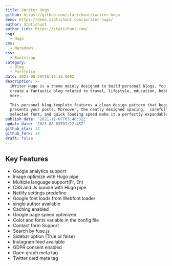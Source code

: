 ```yaml
---
title: iWriter Hugo
github: https://github.com/statichunt/iwriter-hugo
demo: https://demo.statichunt.com/iwriter-hugo/
author: Statichunt
author_link: https://statichunt.com/
ssg:
  - Hugo
cms:
  - Markdown
css:
  - Bootstrap
category:
  - Blog
  - Portfolio
date: 2021-08-29T16:16:35.000Z
description: >-
  iWriter Hugo is a theme mainly designed to build personal blogs. You can
  create a fantastic blog related to travel, lifestyle, education, hobbies, and
  more.

  This personal blog template features a clean design pattern that beautifully
  presents your posts. Moreover, the neatly designed spacing,  carefully
  selected font, and quick loading speed make it a perfectly expandable theme.
publish_date: '2021-11-07T03:46:32Z'
update_date: '2023-08-03T03:22:45Z'
github_star: 12
github_fork: 14
draft: false
---
```


## Key Features

- Google analytics support
- Image optimize with Hugo pipe
- Multiple language support(Fr, En)
- CSS and Js bundle with Hugo pipe
- Netlify settings predefine
- Google font loads from Webfont loader
- single author available
- Caching enabled
- Google page speed optimized
- Color and fonts variable in the config file
- Contact form Support
- Search by fuse.js
- Sidebar option (True or false)
- Instagram feed available
- GDPR consent enabled
- Open graph meta tag
- Twitter card meta tag
